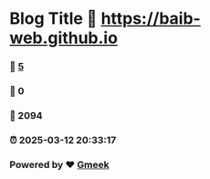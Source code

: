 # Blog Title :link: https://baib-web.github.io 
### :page_facing_up: [5](https://baib-web.github.io/tag.html) 
### :speech_balloon: 0 
### :hibiscus: 2094 
### :alarm_clock: 2025-03-12 20:33:17 
### Powered by :heart: [Gmeek](https://github.com/Meekdai/Gmeek)
